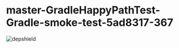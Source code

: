 # master-GradleHappyPathTest-Gradle-smoke-test-5ad8317-367

![depshield](https://depshield.sonatype.org/badges/depshield-prod/master-GradleHappyPathTest-Gradle-smoke-test-5ad8317-367/depshield.svg)